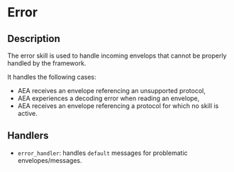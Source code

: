 # Error

## Description

The error skill is used to handle incoming envelops that cannot be properly handled by the framework.

It handles the following cases:

- AEA receives an envelope referencing an unsupported protocol,
- AEA experiences a decoding error when reading an envelope,
- AEA receives an envelope referencing a protocol for which no skill is active.


## Handlers

* `error_handler`: handles `default` messages for problematic envelopes/messages.
